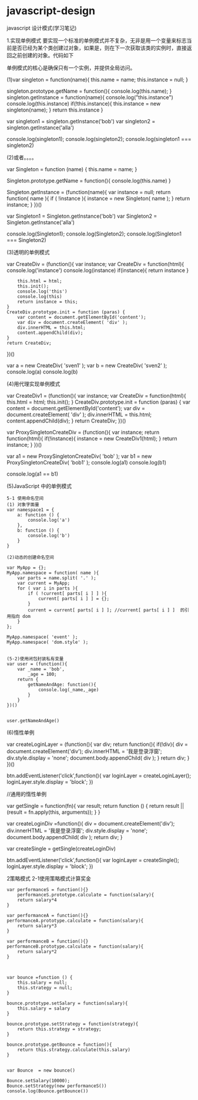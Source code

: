 # javascript-design
javascript 设计模式(学习笔记)


1.实现单例模式
要实现一个标准的单例模式并不复杂，无非是用一个变量来标志当前是否已经为某个类创建过对象，如果是，则在下一次获取该类的实例时，直接返回之前创建的对象。代码如下

单例模式的核心是确保只有一个实例，并提供全局访问。

(1)var singleton = function(name){
    this.name = name;
    this.instance = null;
}


singleton.prototype.getName = function(){
    console.log(this.name);
}
singleton.getInstance = function(name){
    console.log("this.instance")
    console.log(this.instance)
    if(!this.instance){
        this.instance = new singleton(name);
    }
    return this.instance
}


var singleton1 = singleton.getInstance('bob')
var singleton2 = singleton.getInstance('alla')

console.log(singleton1);
console.log(singleton2);
console.log(singleton1 === singleton2)

(2)或者。。。。


var Singleton = function (name) {
    this.name = name;
}

Singleton.prototype.getName = function(){
    console.log(this.name)
}

Singleton.getInstance = (function(name){
    var instance = null;
    return function( name ){
        if ( !instance ){
            instance = new Singleton( name );
        }
        return instance; 
    }
})()

var Singleton1 = Singleton.getInstance('bob')
var Singleton2 = Singleton.getInstance('alla')

console.log(Singleton1);
console.log(Singleton2);
console.log(Singleton1 === Singleton2)

(3)透明的单例模式

var CreateDiv = (function(){
    var instance;
    var CreateDiv = function(html){
        console.log('instance')
        console.log(instance)
        if(instance){
            return instance
        }

        this.html = html;
        this.init();
        console.log('this')
        console.log(this)
        return instance = this;
    }
    CreateDiv.prototype.init = function (paras) {
        var content = document.getElementById('content');
        var div = document.createElement( 'div' );
        div.innerHTML = this.html;
        content.appendChild(div);
    }
    return CreateDiv;
})()


var a = new CreateDiv( 'sven1' ); 
var b = new CreateDiv( 'sven2' );
console.log(a)
console.log(b)

(4)用代理实现单例模式

var CreateDiv1 = (function(){
    var instance;
    var CreateDiv = function(html){
        this.html = html;
        this.init();
    }
    CreateDiv.prototype.init = function (paras) {
        var content = document.getElementById('content');
        var div = document.createElement( 'div' );
        div.innerHTML = this.html;
        content.appendChild(div);
    }
    return CreateDiv;
})()


var ProxySingletonCreateDiv = (function(){
    var instance;
    return function(html){
        if(!instance){
            instance = new CreateDiv1(html);
        }
        return instance;
    }
})()


var a1 = new ProxySingletonCreateDiv( 'bob' ); 
var b1 = new ProxySingletonCreateDiv( 'bob1' );
console.log(a1)
console.log(b1)

console.log(a1 == b1)


(5)JavaScript 中的单例模式

    5-1 使用命名空间
    (1) 对象字面量
    var namespace1 = {
        a: function () {
            console.log('a')
        },
        b: function () {
            console.log('b')
        }
    }

    (2)动态的创建命名空间

    var MyApp = {};
    MyApp.namespace = function( name ){ 
        var parts = name.split( '.' ); 
        var current = MyApp;
        for ( var i in parts ){
            if ( !current[ parts[ i ] ] ){ 
                current[ parts[ i ] ] = {};
            }
            current = current[ parts[ i ] ]; //current[ parts[ i ] ]  的引用指向 dom
        } 
    };

    MyApp.namespace( 'event' );
    MyApp.namespace( 'dom.style' );


    (5-2)使用闭包封装私有变量
    var user = (function(){
        var _name = 'bob',
            _age = 100;
        return {
            getNameAndAge: function(){
                console.log(_name,_age)
            }
        }
    })()


    user.getNameAndAge()


(6)惰性单例

var createLoginLayer = (function(){
    var div;
    return function(){
        if(!div){
            div = document.createElement('div');
            div.innerHTML = '我是登录浮窗'; 
            div.style.display = 'none'; 
            document.body.appendChild( div );
        }
        return div;
    }
})()


btn.addEventListener('click',function(){
    var loginLayer = createLoginLayer();
    loginLayer.style.display = 'block';
})


//通用的惰性单例

var getSingle = function(fn){
    var result;
    return function () {
        return result || (result = fn.apply(this, arguments));
    }
}


var createLoginDiv =function(){
    div = document.createElement('div');
    div.innerHTML = '我是登录浮窗'; 
    div.style.display = 'none'; 
    document.body.appendChild( div );
    return div;
}


var createSingle = getSingle(createLoginDiv)

btn.addEventListener('click',function(){
    var loginLayer = createSingle();
    loginLayer.style.display = 'block';
})

2策略模式
    2-1使用策略模式计算奖金

    var performanceS = function(){}
        performanceS.prototype.calculate = function(salary){
        return salary*4
    }

    var performanceA = function(){}
    performanceA.prototype.calculate = function(salary){
        return salary*3
    }

    var performanceB = function(){}
    performanceB.prototype.calculate = function(salary){
        return salary*2
    }



    var bounce =function () {
        this.salary = null;
        this.strategy = null;
    }

    bounce.prototype.setSalary = function(salary){
        this.salary = salary
    }

    bounce.prototype.setStrategy = function(strategy){
        return this.strategy = strategy; 
    }

    bounce.prototype.getBounce = function(){
        return this.strategy.calculate(this.salary)
    }


    var Bounce  = new bounce()

    Bounce.setSalary(10000);
    Bounce.setStrategy(new performanceS())
    console.log(Bounce.getBounce())






